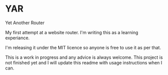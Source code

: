 # YAR
Yet Another Router

My first attempt at a website router. I'm writing this as a learning experiance.

I'm releasing it under the MIT licence so anyone is free to use it as per that.

This is a work in progress and any advice is always welcome. This project is not finished yet and I will update this readme with usage instructions when I can.